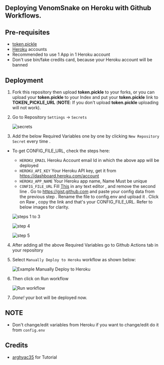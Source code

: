 ## Deploying VenomSnake on Heroku with Github Workflows.

## Pre-requisites

- [token.pickle](https://github.com/venomsnake/vhascometo#getting-google-oauth-api-credential-file)
- [Heroku](heroku.com) accounts
- Recommended to use 1 App in 1 Heroku account
- Don't use bin/fake credits card, because your Heroku account will be banned

## Deployment

1. Fork this repository then upload **token.pickle** to your forks, or you can upload your **token.pickle** to your Index and put your **token.pickle** link to **TOKEN_PICKLE_URL** (**NOTE**: If you don't upload **token.pickle** uploading will not work).

2. Go to Repository `Settings` -> `Secrets`

	![secrets](https://telegra.ph/file/bb8cb0eced5caad68a41b.jpg)

3. Add the below Required Variables one by one by clicking `New Repository Secret` every time .

- To get CONFIG_FILE_URL, check the steps here:
	* `HEROKU_EMAIL` Heroku Account email Id in which the above app will be deployed
	* `HEROKU_API_KEY` Your Heroku API key, get it from https://dashboard.heroku.com/account
	* `HEROKU_APP_NAME` Your Heroku app name, Name Must be unique
	* `CONFIG_FILE_URL` Fill [This](https://raw.githubusercontent.com/venomsnake/vhascometo/master/config.env) in any text editor , and remove the second line . Go to https://gist.github.com and paste your config data from the previous step . Rename the file to config.env and upload it . Click on Raw , copy the link and that's your CONFIG_FILE_URL. Refer to below images for clarity. 

	![steps 1 to 3](https://telegra.ph/file/1d8fec16516a87ba9d1ac.jpg)

    ![step 4](https://telegra.ph/file/1491f99836cd694ea1195.jpg)

    ![step 5](https://telegra.ph/file/416a550f7ded579b63272.jpg) 

4. After adding all the above Required Variables go to Github Actions tab in your repository

5. Select `Manually Deploy to Heroku` workflow as shown below:

	![Example Manually Deploy to Heroku](https://telegra.ph/file/38ffda0165d9671f1d5dc.jpg)

6. Then click on Run workflow

	![Run workflow](https://telegra.ph/file/c5b4c2e02f585cb59fe5c.jpg)

7. _Done!_ your bot will be deployed now.

## NOTE
-  Don't change/edit variables from Heroku if you want to change/edit do it from `config.env`

## Credits
- [arghyac35](https://github.com/arghyac35) for Tutorial
